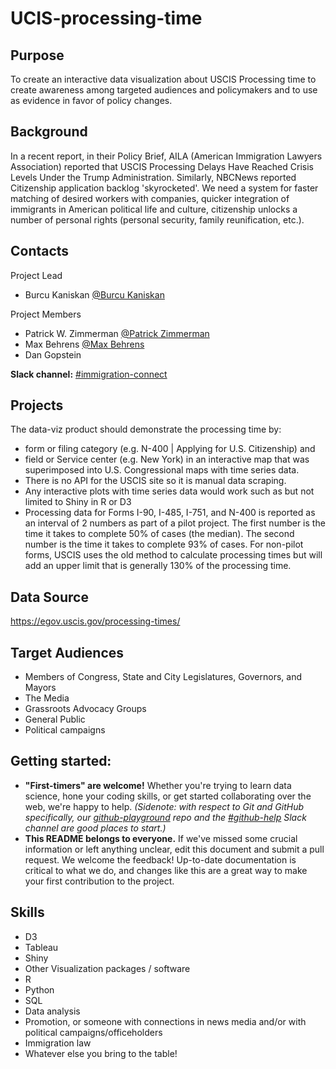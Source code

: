 # UCIS-processing-time

## Purpose
To create an interactive data visualization about USCIS Processing time to create awareness among targeted audiences and policymakers and to use as evidence in favor of policy changes.

## Background
In a recent report, in their Policy Brief, AILA (American Immigration Lawyers Association) reported that USCIS Processing Delays Have Reached Crisis Levels Under the Trump Administration. Similarly, NBCNews reported Citizenship application backlog 'skyrocketed'. We need a system for faster matching of desired workers with companies, quicker integration of immigrants in American political life and culture, citizenship unlocks a number of personal rights (personal security, family reunification, etc.).

## Contacts

Project Lead
* Burcu Kaniskan [@Burcu Kaniskan](https://datafordemocracy.slack.com/messages/U94BSN2MC/)

Project Members
* Patrick W. Zimmerman [@Patrick Zimmerman](https://datafordemocracy.slack.com/messages/UBJ4QJ23B/)
* Max Behrens [@Max Behrens](https://datafordemocracy.slack.com/messages/UFUPCE3RN)
* Dan Gopstein

**Slack channel:** [#immigration-connect](https://datafordemocracy.slack.com/messages/immigration-connect/)

## Projects

The data-viz product should demonstrate the processing time by:
* form or filing category (e.g. N-400 | Applying for U.S. Citizenship) and
* field or Service center (e.g. New York)
in an interactive map that was superimposed into U.S. Congressional maps with time series data.
* There is no API for the USCIS site so it is manual data scraping.
* Any interactive plots with time series data would work such as but not limited to Shiny in R or D3
* Processing data for Forms I-90, I-485, I-751, and N-400 is reported as an interval of 2 numbers as part of a pilot project. The first number is the time it takes to complete 50% of cases (the median). The second number is the time it takes to complete 93% of cases. For non-pilot forms, USCIS uses the old method to calculate processing times but will add an upper limit that is generally 130% of the processing time.

## Data Source
https://egov.uscis.gov/processing-times/

## Target Audiences
* Members of Congress, State and City Legislatures, Governors, and Mayors
* The Media
* Grassroots Advocacy Groups
* General Public
* Political campaigns

## Getting started:
* **"First-timers" are welcome!** Whether you're trying to learn data science, hone your coding skills, or get started collaborating over the web, we're happy to help. *(Sidenote: with respect to Git and GitHub specifically, our [github-playground](https://github.com/Data4Democracy/github-playground) repo and the [#github-help](https://datafordemocracy.slack.com/messages/github-help/) Slack channel are good places to start.)*
* **This README belongs to everyone.** If we've missed some crucial information or left anything unclear, edit this document and submit a pull request. We welcome the feedback! Up-to-date documentation is critical to what we do, and changes like this are a great way to make your first contribution to the project.

## Skills

* D3
* Tableau
* Shiny
* Other Visualization packages / software
* R
* Python
* SQL
* Data analysis
* Promotion, or someone with connections in news media and/or with political campaigns/officeholders
* Immigration law
* Whatever else you bring to the table!
